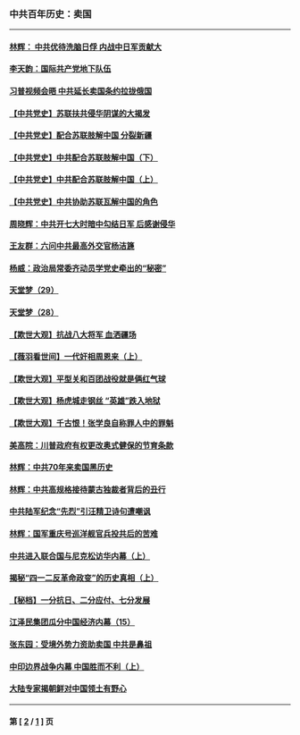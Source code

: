 ### 中共百年历史：卖国
---
#### [林辉： 中共优待洗脑日俘 内战中日军贡献大](../../pages/nf1176117/n13624644.md?11010430) 
#### [李天韵：国际共产党地下队伍](../../pages/nf1176117/n13611808.md?11010430) 
#### [习普视频会晤 中共延长卖国条约拉拢俄国](../../pages/nf1176117/n13060971.md?11010430) 
#### [【中共党史】苏联扶共侵华阴谋的大揭发](../../pages/nf1176117/n13056050.md?11010430) 
#### [【中共党史】配合苏联肢解中国 分裂新疆](../../pages/nf1176117/n13040700.md?11010430) 
#### [【中共党史】中共配合苏联肢解中国（下）](../../pages/nf1176117/n13035660.md?11010430) 
#### [【中共党史】中共配合苏联肢解中国（上）](../../pages/nf1176117/n13030262.md?11010430) 
#### [【中共党史】中共协助苏联瓦解中国的角色](../../pages/nf1176117/n13018109.md?11010430) 
#### [周晓辉：中共开七大时暗中勾结日军 后感谢侵华](../../pages/nf1176117/n12921960.md?11010430) 
#### [王友群：六问中共最高外交官杨洁篪](../../pages/nf1176117/n12836495.md?11010430) 
#### [杨威：政治局常委齐动员学党史牵出的“秘密”](../../pages/nf1176117/n12764642.md?11010430) 
#### [天堂梦（29）](../../pages/nf1176117/n12408465.md?11010430) 
#### [天堂梦（28）](../../pages/nf1176117/n12408309.md?11010430) 
#### [【欺世大观】抗战八大将军 血洒疆场](../../pages/nf1176117/n12357044.md?11010430) 
#### [【薇羽看世间】一代奸相周恩来（上）](../../pages/nf1176117/n12401109.md?11010430) 
#### [【欺世大观】平型关和百团战役就是俩红气球](../../pages/nf1176117/n12359157.md?11010430) 
#### [【欺世大观】杨虎城走钢丝 “英雄”跌入地狱](../../pages/nf1176117/n12358840.md?11010430) 
#### [【欺世大观】千古恨！张学良自称罪人中的罪魁](../../pages/nf1176117/n12358629.md?11010430) 
#### [美高院：川普政府有权更改奥式健保的节育条款](../../pages/nf1176117/n12242171.md?11010430) 
#### [林辉：中共70年来卖国黑历史](../../pages/nf1176117/n11552181.md?11010430) 
#### [林辉：中共高规格接待蒙古独裁者背后的丑行](../../pages/nf1176117/n11225005.md?11010430) 
#### [中共陆军纪念“先烈”引汪精卫诗句遭嘲讽](../../pages/nf1176117/n11153345.md?11010430) 
#### [林辉：国军重庆号巡洋舰官兵投共后的苦难](../../pages/nf1176117/n10997801.md?11010430) 
#### [中共进入联合国与尼克松访华内幕（上）](../../pages/nf1176117/n10138788.md?11010430) 
#### [揭秘“四一二反革命政变”的历史真相（上）](../../pages/nf1176117/n9996650.md?11010430) 
#### [【秘档】一分抗日、二分应付、七分发展](../../pages/nf1176117/n9331484.md?11010430) 
#### [江泽民集团瓜分中国经济内幕（15）](../../pages/nf1176117/n9268584.md?11010430) 
#### [张东园：受境外势力资助卖国 中共是鼻祖](../../pages/nf1176117/n9272480.md?11010430) 
#### [中印边界战争内幕 中国胜而不利（上）](../../pages/nf1176117/n9252458.md?11010430) 
#### [大陆专家揭朝鲜对中国领土有野心](../../pages/nf1176117/n9074056.md?11010430) 

---
#### 第 [ [2](./2.md?11010430) / [1](./1.md?11010430) ] 页
